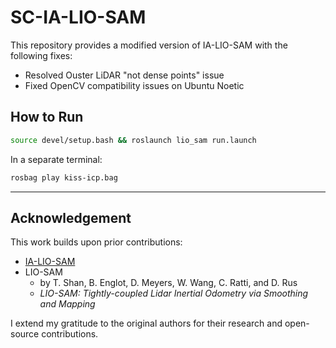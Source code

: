 # SC-IA-LIO-SAM

This repository provides a modified version of IA-LIO-SAM with the following fixes:

- Resolved Ouster LiDAR "not dense points" issue
- Fixed OpenCV compatibility issues on Ubuntu Noetic

## How to Run

```bash
source devel/setup.bash && roslaunch lio_sam run.launch
```

In a separate terminal:

```bash
rosbag play kiss-icp.bag
```

---

## Acknowledgement

This work builds upon prior contributions:

- [IA-LIO-SAM](https://github.com/minwoo0611/IA_LIO_SAM)
- LIO-SAM
  - by T. Shan, B. Englot, D. Meyers, W. Wang, C. Ratti, and D. Rus
  - *LIO-SAM: Tightly-coupled Lidar Inertial Odometry via Smoothing and Mapping*

I extend my gratitude to the original authors for their research and open-source contributions.
